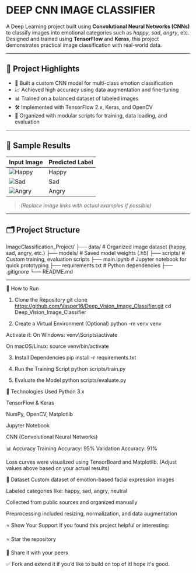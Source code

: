 #  DEEP CNN IMAGE CLASSIFIER

A Deep Learning project built using **Convolutional Neural Networks (CNNs)** to classify images into emotional categories such as *happy*, *sad*, *angry*, etc. Designed and trained using **TensorFlow** and **Keras**, this project demonstrates practical image classification with real-world data.

---

## 📌 Project Highlights

- 🧠 Built a custom CNN model for multi-class emotion classification  
- 📈 Achieved high accuracy using data augmentation and fine-tuning  
- 📊 Trained on a balanced dataset of labeled images  
- 🛠️ Implemented with TensorFlow 2.x, Keras, and OpenCV  
- 📁 Organized with modular scripts for training, data loading, and evaluation  

---

## 🧪 Sample Results

| Input Image | Predicted Label |
|-------------|------------------|
| ![Happy](./data/happy/example1.jpg) | Happy |
| ![Sad](./data/sad/example2.jpg) | Sad |
| ![Angry](./data/angry/example3.jpg) | Angry |

> *(Replace image links with actual examples if possible)*

---

## 🗂️ Project Structure

ImageClassification_Project/
├── data/ # Organized image dataset (happy, sad, angry, etc.)
├── models/ # Saved model weights (.h5)
├── scripts/ # Custom training, evaluation scripts
├── main.ipynb # Jupyter notebook for quick prototyping
├── requirements.txt # Python dependencies
├── .gitignore
└── README.md


---

🚀 How to Run
1. Clone the Repository
git clone https://github.com/Vasper16/Deep_Vision_Image_Classifier.git
cd Deep_Vision_Image_Classifier

2. Create a Virtual Environment (Optional)
python -m venv venv

Activate it:
On Windows:
venv\Scripts\activate

On macOS/Linux:
source venv/bin/activate

3. Install Dependencies
pip install -r requirements.txt

4. Run the Training Script
python scripts/train.py

5. Evaluate the Model
python scripts/evaluate.py

🧰 Technologies Used
Python 3.x

TensorFlow & Keras

NumPy, OpenCV, Matplotlib

Jupyter Notebook

CNN (Convolutional Neural Networks)

📊 Accuracy
Training Accuracy: 95%
Validation Accuracy: 91%

Loss curves were visualized using TensorBoard and Matplotlib.
(Adjust values above based on your actual results)

📁 Dataset
Custom dataset of emotion-based facial expression images

Labeled categories like: happy, sad, angry, neutral

Collected from public sources and organized manually

Preprocessing included resizing, normalization, and data augmentation

⭐️ Show Your Support
If you found this project helpful or interesting:

⭐ Star the repository

📢 Share it with your peers

✅ Fork and extend it if you’d like to build on top of itI hope it's good.



